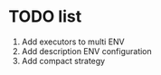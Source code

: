  # TODO list
 
1. Add executors to multi ENV
2. Add description ENV configuration
3. Add compact strategy
